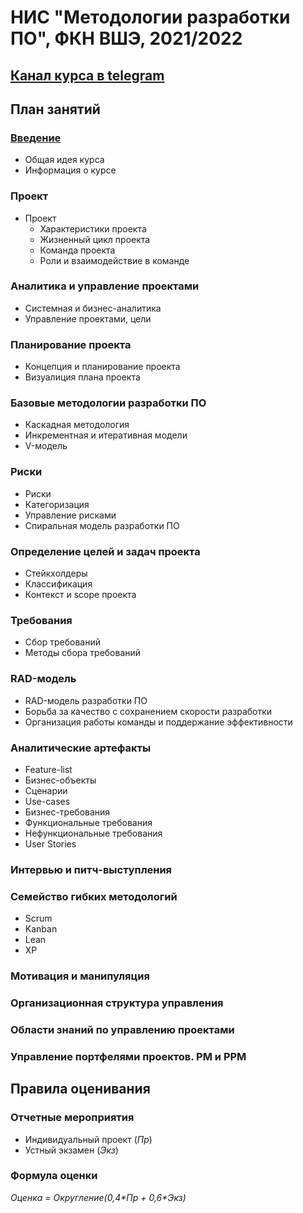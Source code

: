 # НИС "Методологии разработки ПО", ФКН ВШЭ, 2021/2022

## [Канал курса в telegram](https://t.me/methodologies21)

## План занятий

### [Введение](https://github.com/demist/methodoligies-/blob/main/lecture0.pdf)

- Общая идея курса
- Информация о курсе

### Проект

- Проект
	- Характеристики проекта
	- Жизненный цикл проекта
	- Команда проекта
	- Роли и взаимодействие в команде

### Аналитика и управление проектами

- Системная и бизнес-аналитика
- Управление проектами, цели

### Планирование проекта

- Концепция и планирование проекта
- Визуалиция плана проекта 

### Базовые методологии разработки ПО

- Каскадная методология
- Инкрементная и итеративная модели
- V-модель

### Риски 

- Риски
- Категоризация
- Управление рисками
- Спиральная модель разработки ПО 

### Определение целей и задач проекта

- Стейкхолдеры
- Классификация
- Контекст и scope проекта

### Требования 

- Сбор требований
- Методы сбора требований

### RAD-модель

- RAD-модель разработки ПО 
- Борьба за качество с сохранением скорости разработки
- Организация работы команды и поддержание эффективности

### Аналитические артефакты 

- Feature-list
- Бизнес-объекты
- Сценарии
- Use-cases
- Бизнес-требования
- Функциональные требования
- Нефункциональные требования
- User Stories

### Интервью и питч-выступления 

### Семейство гибких методологий

- Scrum 
- Kanban
- Lean
- XP

### Мотивация и манипуляция

### Организационная структура управления 

### Области знаний по управлению проектами

### Управление портфелями проектов. PM и PPM

## Правила оценивания

### Отчетные мероприятия
- Индивидуальный проект (*Пр*)
- Устный экзамен (*Экз*)

### Формула оценки

*Оценка = Округление(0,4\*Пр + 0,6\*Экз)*
